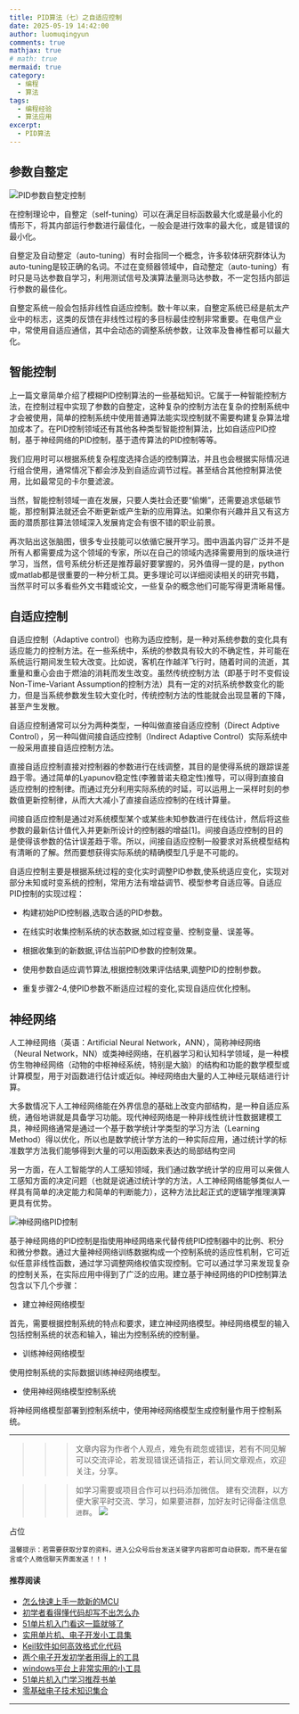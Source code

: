 ```yaml
---
title: PID算法（七）之自适应控制
date: 2025-05-19 14:42:00
author: luomuqingyun
comments: true
mathjax: true
# math: true
mermaid: true
category:
  - 编程
  - 算法
tags:
  - 编程经验
  - 算法应用
excerpt:
  - PID算法
---
```

## 参数自整定

![PID参数自整定控制](https://files.mdnice.com/user/38598/fc5aa8d0-ea59-4dac-9622-0e54e903408f.png)

在控制理论中，自整定（self-tuning）可以在满足目标函数最大化或是最小化的情形下，将其内部运行参数进行最佳化，一般会是进行效率的最大化，或是错误的最小化。

自整定及自动整定（auto-tuning）有时会指同一个概念，许多软体研究群体认为auto-tuning是较正确的名词。不过在变频器领域中，自动整定（auto-tuning）有时只是马达参数自学习，利用测试信号及演算法量测马达参数，不一定包括内部运行参数的最佳化。

自整定系统一般会包括非线性自适应控制。数十年以来，自整定系统已经是航太产业中的标志，这类的反馈在非线性过程的多目标最佳控制非常重要。在电信产业中，常使用自适应通信，其中会动态的调整系统参数，让效率及鲁棒性都可以最大化。

## 智能控制
上一篇文章简单介绍了模糊PID控制算法的一些基础知识。它属于一种智能控制方法，在控制过程中实现了参数的自整定，这种复杂的控制方法在复杂的控制系统中才会被使用，简单的控制系统中使用普通算法能实现控制就不需要构建复杂算法增加成本了。在PID控制领域还有其他各种类型智能控制算法，比如自适应PID控制，基于神经网络的PID控制，基于遗传算法的PID控制等等。

我们应用时可以根据系统复杂程度选择合适的控制算法，并且也会根据实际情况进行组合使用，通常情况下都会涉及到自适应调节过程。甚至结合其他控制算法使用，比如最常见的卡尔曼滤波。

当然，智能控制领域一直在发展，只要人类社会还要“偷懒”，还需要追求低碳节能，那控制算法就还会不断更新或产生新的应用算法。如果你有兴趣并且又有这方面的潜质那往算法领域深入发展肯定会有很不错的职业前景。

再次贴出这张脑图，很多专业技能可以依循它展开学习。图中涵盖内容广泛并不是所有人都需要成为这个领域的专家，所以在自己的领域内选择需要用到的版块进行学习，当然，信号系统分析还是推荐最好要掌握的，另外值得一提的是，python或matlab都是很重要的一种分析工具。更多理论可以详细阅读相关的研究书籍，当然平时可以多看些外文书籍或论文，一些复杂的概念他们可能写得更清晰易懂。

## 自适应控制

自适应控制（Adaptive control）也称为适应控制，是一种对系统参数的变化具有适应能力的控制方法。在一些系统中，系统的参数具有较大的不确定性，并可能在系统运行期间发生较大改变。比如说，客机在作越洋飞行时，随着时间的流逝，其重量和重心会由于燃油的消耗而发生改变。虽然传统控制方法（即基于时不变假设Non-Time-Variant Assumption的控制方法）具有一定的对抗系统参数变化的能力，但是当系统参数发生较大变化时，传统控制方法的性能就会出现显著的下降，甚至产生发散。

自适应控制通常可以分为两种类型，一种叫做直接自适应控制（Direct Adptive Control），另一种叫做间接自适应控制（Indirect Adaptive Control）实际系统中一般采用直接自适应控制方法。

直接自适应控制直接对控制器的参数进行在线调整，其目的是使得系统的跟踪误差趋于零。通过简单的Lyapunov稳定性(李雅普诺夫稳定性)推导，可以得到直接自适应控制的控制律。而通过充分利用实际系统的时延，可以运用上一采样时刻的参数值更新控制律，从而大大减小了直接自适应控制的在线计算量。

间接自适应控制是通过对系统模型某个或某些未知参数进行在线估计，然后将这些参数的最新估计值代入并更新所设计的控制器的增益[1]。间接自适应控制的目的是使得该参数的估计误差趋于零。所以，间接自适应控制一般要求对系统模型结构有清晰的了解。然而要想获得实际系统的精确模型几乎是不可能的。


自适应控制主要是根据系统过程的变化实时调整PID参数,使系统适应变化，实现对部分未知或时变系统的控制，常用方法有增益调节、模型参考自适应等。自适应PID控制的实现过程：

- 构建初始PID控制器,选取合适的PID参数。

- 在线实时收集控制系统的状态数据,如过程变量、控制变量、误差等。

- 根据收集到的新数据,评估当前PID参数的控制效果。

- 使用参数自适应调节算法,根据控制效果评估结果,调整PID的控制参数。

- 重复步骤2-4,使PID参数不断适应过程的变化,实现自适应优化控制。

## 神经网络

人工神经网络（英语：Artificial Neural Network，ANN），简称神经网络（Neural Network，NN）或类神经网络，在机器学习和认知科学领域，是一种模仿生物神经网络（动物的中枢神经系统，特别是大脑）的结构和功能的数学模型或计算模型，用于对函数进行估计或近似。神经网络由大量的人工神经元联结进行计算。

大多数情况下人工神经网络能在外界信息的基础上改变内部结构，是一种自适应系统，通俗地讲就是具备学习功能。现代神经网络是一种非线性统计性数据建模工具，神经网络通常是通过一个基于数学统计学类型的学习方法（Learning Method）得以优化，所以也是数学统计学方法的一种实际应用，通过统计学的标准数学方法我们能够得到大量的可以用函数来表达的局部结构空间

另一方面，在人工智能学的人工感知领域，我们通过数学统计学的应用可以来做人工感知方面的决定问题（也就是说通过统计学的方法，人工神经网络能够类似人一样具有简单的决定能力和简单的判断能力），这种方法比起正式的逻辑学推理演算更具有优势。

![神经网络PID控制](https://files.mdnice.com/user/38598/1ebe8608-6fb7-4b88-b2fc-df6cbd1dc4a1.png)

基于神经网络的PID控制是指使用神经网络来代替传统PID控制器中的比例、积分和微分参数。通过大量神经网络训练数据构成一个控制系统的适应性机制，它可近似任意非线性函数，通过学习调整网络权值实现控制。它可以通过学习来发现复杂的控制关系，在实际应用中得到了广泛的应用。建立基于神经网络的PID控制算法包含以下几个步骤：
- 建立神经网络模型

首先，需要根据控制系统的特点和要求，建立神经网络模型。神经网络模型的输入包括控制系统的状态和输入，输出为控制系统的控制量。

- 训练神经网络模型

使用控制系统的实际数据训练神经网络模型。

- 使用神经网络模型控制系统

将神经网络模型部署到控制系统中，使用神经网络模型生成控制量作用于控制系统。

----
>>>文章内容为作者个人观点，难免有疏忽或错误，若有不同见解可以交流评论，若发现错误还请指正，若认同文章观点，欢迎关注，分享。

>>>如学习需要或项目合作可以扫码添加微信。
建有交流群，以方便大家平时交流、学习，如果要进群，加好友时记得备注信息`进群`。
![](https://files.mdnice.com/user/38598/6fbcd253-edc6-4175-ba0c-44e24ad33b21.jpg)

占位

`温馨提示：若需要获取分享的资料，进入公众号后台发送关键字内容即可自动获取，而不是在留言或个人微信聊天界面发送！！！`

#### 推荐阅读
- [怎么快速上手一款新的MCU](https://mp.weixin.qq.com/s?__biz=MzI1OTQ4MTg4Ng==&mid=2247485581&idx=1&sn=b36e6536717774f7931c7aa93d5b237a&chksm=ea7900fcdd0e89ea0db13737720edc996fcb3fdbab3e43b4a92316240ac66d4b5a8bf9a07e78&token=466212876&lang=zh_CN#rd)
- [初学者看得懂代码却写不出怎么办](https://mp.weixin.qq.com/s?__biz=MzI1OTQ4MTg4Ng==&mid=2247485862&idx=1&sn=830ede5ac467c8d396adfbea141f0526&chksm=ea7901d7dd0e88c1e8e5396305ab83c6fbd884cf356ad64c54463230364e865a1659f193dd1f&token=63320980&lang=zh_CN#rd)
- [51单片机入门看这一篇就够了](https://mp.weixin.qq.com/s?__biz=MzI1OTQ4MTg4Ng==&mid=2247485523&idx=1&sn=b7fcd1b86e2467d6f03b1a520c39bb06&chksm=ea790022dd0e893452c4994fa16d63111b16d9878c303712f695b58b7af360b7b18c1ed4b201&token=1711068967&lang=zh_CN#rd)
- [实用单片机、电子开发小工具集](https://mp.weixin.qq.com/s?__biz=MzI1OTQ4MTg4Ng==&mid=2247485606&idx=1&sn=2b433faa2e436fc762dc538c9cf3fe14&chksm=ea7900d7dd0e89c169f8948ff3d423016c8f51f1c914eb7b0d20cba8145b9ffa54815915d67b&token=1580674001&lang=zh_CN#rd)
- [Keil软件如何高效格式化代码](https://mp.weixin.qq.com/s?__biz=MzI1OTQ4MTg4Ng==&mid=2247485572&idx=1&sn=17cefa35d9d660083d419a7e9b6db6f7&chksm=ea7900f5dd0e89e35b65ba26354cc69ad24f686d8e18abd34e0932567a9345e8c9ed653eee6b&token=1711068967&lang=zh_CN#rd)
- [两个电子开发初学者用得上的工具](https://mp.weixin.qq.com/s?__biz=MzI1OTQ4MTg4Ng==&mid=2247485987&idx=1&sn=106e52add61999ae4bddd8b28c7ed2b1&chksm=ea790252dd0e8b44e36e26f20153b1bd73a0fff98ef3c50330358435a9dfac2d97e04a30d59e&token=63320980&lang=zh_CN#rd)
- [windows平台上非常实用的小工具](https://mp.weixin.qq.com/s?__biz=MzI1OTQ4MTg4Ng==&mid=2247485420&idx=2&sn=728ca4abbadf7caf51c392e7d7045cbe&chksm=ea790f9ddd0e868b9fa162c80db1876199845f387bbe851c8d38a4e8412329ae635916c13cfb&token=1711068967&lang=zh_CN#rd)
- [51单片机入门学习推荐书单](https://mp.weixin.qq.com/s?__biz=MzI1OTQ4MTg4Ng==&mid=2247485689&idx=3&sn=d4c0d26781f307ffd26defdc4022c928&chksm=ea790088dd0e899e2872692b9568309e779acfc515e82c28a853d4228de2e2b8f7ee7149913f&token=63320980&lang=zh_CN#rd)
- [零基础电子技术知识集合](https://mp.weixin.qq.com/s?__biz=MzI1OTQ4MTg4Ng==&mid=2247485689&idx=4&sn=211c2d0871a19c5e92cdf0c34f01d96b&chksm=ea790088dd0e899e3042a649a346bc98e94189d1fd18da2b954a7ddb781582dc2d0a82e07f4d&token=970763775&lang=zh_CN#rd)
----
